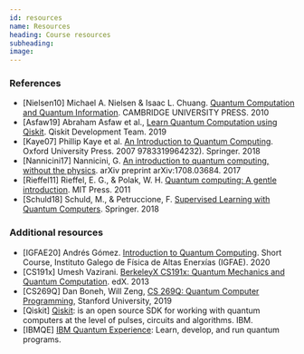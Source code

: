 ```yaml
---
id: resources
name: Resources
heading: Course resources
subheading: 
image: 
---
```


### References


* [Nielsen10] Michael A. Nielsen & Isaac L. Chuang. [Quantum Computation and Quantum Information](https://books.google.com.co/books?id=-s4DEy7o-a0C&printsec=frontcover&redir_esc=y#v=onepage&q&f=false). CAMBRIDGE UNIVERSITY PRESS. 2010
* [Asfaw19] Abraham Asfaw et al., [Learn Quantum Computation using Qiskit](https://qiskit.org/textbook/preface.html). Qiskit Development Team. 2019
* [Kaye07] Phillip Kaye et al. [An Introduction to Quantum Computing](https://global.oup.com/academic/product/an-introduction-to-quantum-computing-9780198570493?cc=co&lang=en&). Oxford University Press. 2007
9783319964232). Springer. 2018
* [Nannicini17] Nannicini, G. [An introduction to quantum computing, without the physics](https://arxiv.org/abs/1708.03684). arXiv preprint arXiv:1708.03684. 2017
* [Rieffel11] Rieffel, E. G., & Polak, W. H. [Quantum computing: A gentle introduction](https://mitpress.mit.edu/books/quantum-computing). MIT Press. 2011
* [Schuld18] Schuld, M., & Petruccione, F. [Supervised Learning with Quantum Computers](https://www.springer.com/gp/book/). Springer. 2018

### Additional resources

* [IGFAE20] Andrés Gómez. [Introduction to Quantum Computing](https://indico.cern.ch/event/865287/). Short Course, Instituto Galego de Física de Altas Enerxías (IGFAE). 2020
* [CS191x] Umesh Vazirani. [BerkeleyX CS191x: Quantum Mechanics and Quantum Computation](https://courses.edx.org/courses/BerkeleyX/CS191x/2013_Spring/course/). edX. 2013
* [CS269Q] Dan Boneh, Will Zeng, [CS 269Q: Quantum Computer Programming](https://cs269q.stanford.edu/index.html), Stanford University, 2019
* [Qiskit] [Qiskit](https://qiskit.org): is an open source SDK for working with quantum computers at the level of pulses, circuits and algorithms. IBM.
* [IBMQE] [IBM Quantum Experience](https://quantum-computing.ibm.com): Learn, develop, and run quantum programs.
